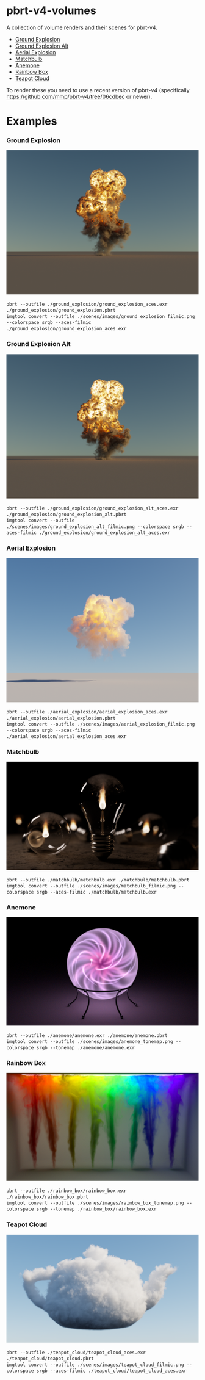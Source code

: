 # pbrt-v4-volumes
A collection of volume renders and their scenes for pbrt-v4.
* [Ground Explosion](./READEME.md#ground_explosion)
* [Ground Explosion Alt](./READEME.md#ground_explosion_alt)
* [Aerial Explosion](./READEME.md#aerial_explosion)
* [Matchbulb](./README.md#matchbulb)
* [Anemone](./README.md#anemone)
* [Rainbow Box](./README.md#rainbow_box)
* [Teapot Cloud](./README.md#teapot_cloud)

To render these you need to use a recent version of pbrt-v4 (specifically https://github.com/mmp/pbrt-v4/tree/06cdbec or newer).

# Examples

### Ground Explosion
![./scenes/images/ground_explosion_filmic.png](/scenes/images/ground_explosion_filmic.png)
```
pbrt --outfile ./ground_explosion/ground_explosion_aces.exr ./ground_explosion/ground_explosion.pbrt
imgtool convert --outfile ./scenes/images/ground_explosion_filmic.png --colorspace srgb --aces-filmic ./ground_explosion/ground_explosion_aces.exr
```

### Ground Explosion Alt
![./scenes/images/ground_explosion_alt_filmic.png](/scenes/images/ground_explosion_alt_filmic.png)
```
pbrt --outfile ./ground_explosion/ground_explosion_alt_aces.exr ./ground_explosion/ground_explosion_alt.pbrt
imgtool convert --outfile ./scenes/images/ground_explosion_alt_filmic.png --colorspace srgb --aces-filmic ./ground_explosion/ground_explosion_alt_aces.exr
```

### Aerial Explosion
![./scenes/images/aerial_explosion_filmic.png](/scenes/images/aerial_explosion_filmic.png)
```
pbrt --outfile ./aerial_explosion/aerial_explosion_aces.exr ./aerial_explosion/aerial_explosion.pbrt
imgtool convert --outfile ./scenes/images/aerial_explosion_filmic.png --colorspace srgb --aces-filmic ./aerial_explosion/aerial_explosion_aces.exr
```

### Matchbulb
![./scenes/images/matchbulb_filmic.png](/scenes/images/matchbulb_filmic.png)
```
pbrt --outfile ./matchbulb/matchbulb.exr ./matchbulb/matchbulb.pbrt
imgtool convert --outfile ./scenes/images/matchbulb_filmic.png --colorspace srgb --aces-filmic ./matchbulb/matchbulb.exr
```

### Anemone
![./scenes/images/anemone_tonemap.png](/scenes/images/anemone_tonemap.png)
```
pbrt --outfile ./anemone/anemone.exr ./anemone/anemone.pbrt
imgtool convert --outfile ./scenes/images/anemone_tonemap.png --colorspace srgb --tonemap ./anemone/anemone.exr
```

### Rainbow Box
![./scenes/images/rainbow_box_tonemap.png](/scenes/images/rainbow_box_tonemap.png)
```
pbrt --outfile ./rainbow_box/rainbow_box.exr ./rainbow_box/rainbow_box.pbrt
imgtool convert --outfile ./scenes/images/rainbow_box_tonemap.png --colorspace srgb --tonemap ./rainbow_box/rainbow_box.exr
```

### Teapot Cloud
![./scenes/images/teapot_cloud_filmic.png](/scenes/images/teapot_cloud_filmic.png)
```
pbrt --outfile ./teapot_cloud/teapot_cloud_aces.exr ./teapot_cloud/teapot_cloud.pbrt
imgtool convert --outfile ./scenes/images/teapot_cloud_filmic.png --colorspace srgb --aces-filmic ./teapot_cloud/teapot_cloud_aces.exr
```
